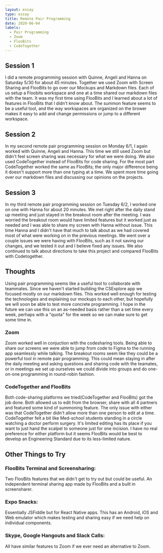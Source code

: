 ```yaml
---
layout: essay
type: essay
title: Remote Pair Programming
date: 2020-06-04
labels:
  - Pair Programming
  - Zoom
  - FlooBits
  - CodeTogether
---
```


## Session 1
I did a remote programming session with Quinne, Angeli and Hanna on Saturday 5/30 for about 45 minutes. Together we used Zoom with Screen Sharing and FlooBits to go over our Mockups and Markdown files. Each of us setup a Floobits workspace and one at a time shared our markdown files with the team. It was my first time using FlooBits and I learned about a lot of features in FlooBits that I didn't know about. The summon feature seems to be a useful tool, and the way workspaces are organized on the brower makes it easy to add and change permissions or jump to a different workspace.

## Session 2
In my second remote pair programming session on Monday 6/1, I again worked with Quinne, Angeli and Hanna. This time we still used Zoom but didn't feel screen sharing was necessary for what we were doing. We also used CodeTogether instead of FlooBits for code sharing. For the most part CodeTogether worked the same as FlooBits; the only major difference being it doesn't support more than one typing at a time. We spent more time going over our markdown files and discussing our opinions on the projects.

## Session 3
In my third remote pair programming session on Tuesday 6/2, I worked one on one with Hanna for about 20 minutes. We met right after the daily stand up meeting and just stayed in the breakout room after the meeting. I was worried the breakout room would have limited features but it worked just as needed and I was able to share my screen with Hanna without issue. 
This time Hanna and I didn't have that much to talk about as we had covered most of what were working on in the previous meetings. We went over a couple issues we were having with FlooBits, such as it not saving our changes, and we tested it out and I believe fixed any issues. We also continued to talk about directions to take this project and compared FlooBits with Codetogether. 

## Thoughts
Using pair programming seems like a useful tool to collaborate with teammates. Since we haven't started building the CSExplore app we focused mostly on our markdown files. This worked well enough for testing the technologies and explaining our mockups to each other, but hopefully we will soon be able to test more concrete programming. I hope in the future we can use this on an as-needed basis rather than a set time every week, perhaps with a "quota" for the week so we can make sure to get some time in.

### Zoom 
Zoom worked well in conjuction with the codesharing tools. Being able to share our screens we were able to jump from code to Figma to the running app seamlessly while talking. The breakout rooms seem like they could be a powerful tool in remote pair programming. This could mean staying in after the daily meeting and asking questions and sharing code with the teamates, or in meetings we set up ourselves we could divide into groups and do one-on-one programming in round-robin fashion. 

### CodeTogether and FlooBits
Both code-sharing platforms we tried(CodeTogether and FlooBits) got the job done. Both allowed us to edit from the browser, share with all 4 partners and featured some kind of summoning feature. The only issue with either was that CodeTogether didn't allow more than one person to edit at a time. CodeTogether felt a bit like Med-school students standing in a circle watching a doctor perform surgery. It's limited editing has its place if you want to just hand the scalpel to someone just for one incision. I have no real preference for either platform but it seems FlooBits would be best to develop an Engineering Standard due to its less-limited nature.

## Other Things to Try
### FlooBits Terminal and Screensharing: 
Two FlooBits features that we didn't get to try out but could be useful. An independent terminal sharing app made by FlooBits and a built in screensharer.

### Expo Snacks: 
Essentially JSFiddle but for React Native apps. This has an Android, iOS and Web emulator which makes testing and sharing easy if we need help on individual components.

### Skype, Google Hangouts and Slack Calls: 
All have similar features to Zoom if we ever need an alternative to Zoom.
